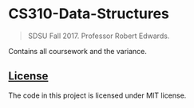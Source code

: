# CS310-Data-Structures
> SDSU Fall 2017. Professor Robert Edwards.

Contains all coursework and the variance.

## [License](LICENSE)

The code in this project is licensed under MIT license.
